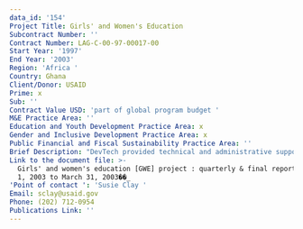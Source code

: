 ```yaml
---
data_id: '154'
Project Title: Girls' and Women's Education
Subcontract Number: ''
Contract Number: LAG-C-00-97-00017-00
Start Year: '1997'
End Year: '2003'
Region: 'Africa '
Country: Ghana
Client/Donor: USAID
Prime: x
Sub: ''
Contract Value USD: 'part of global program budget '
M&E Practice Area: ''
Education and Youth Development Practice Area: x
Gender and Inclusive Development Practice Area: x
Public Financial and Fiscal Sustainability Practice Area: ''
Brief Description: "DevTech provided technical and administrative support services to the USAID Bureau of Economic Growth, Agriculture, and Trade, Office of Women in Development (EGAT/WID) in support of Girls' and Women's Education (GWE) Activity Objectives. DevTech assisted EGAT/WID in monitoring the Girls' and Women's Education Initiative; developing effective communications among relevant stakeholders; and documenting programs and products developed concerning the initiative. To accomplish these goals, DevTech:\r\n\r\nPlanned, coordinated, and participated in meetings, workshops, and related events;\r\nProvided technical and administrative assistance to Missions (Ghana, Guatemala, Peru, and Morocco), including participating in the assessment, design, and evaluation of current and proposed GWE programs;\r\nWrote or assisted with the development of reports, studies, and concept papers; and\r\nDeveloped and maintained reference materials on the GWE initiative."
Link to the document file: >-
  Girls' and women's education [GWE] project : quarterly & final report, January
  1, 2003 to March 31, 2003��_
'Point of contact ': 'Susie Clay '
Email: sclay@usaid.gov
Phone: (202) 712-0954
Publications Link: ''
---
```

